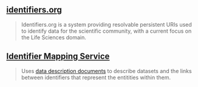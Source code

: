 ## [identifiers.org](http://identifiers.org)
> Identifiers.org is a system providing resolvable persistent URIs used to identify data for the scientific community, with a current focus on the Life Sciences domain.

## [Identifier Mapping Service](https://github.com/openphacts/IdentityMappingService/)
> Uses [data description documents](http://www.openphacts.org/specs/datadesc/) to describe datasets and the links between identifiers that represent the entitities within them.
